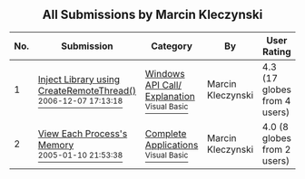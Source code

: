 ﻿<div align="center">

## All Submissions by Marcin Kleczynski

</div>

No.  | Submission | Category | By   | User Rating
---- | ---------- | -------- | ---- | -----------
1 | [Inject Library using CreateRemoteThread\(\)<br /><sup>2006-12-07 17:13:18</sup>](https://github.com/Planet-Source-Code/marcin-kleczynski-inject-library-using-createremotethread__1-67319) | [Windows API Call/ Explanation<br /><sup>Visual Basic</sup>](../ByCategory/windows-api-call-explanation__1-39.md) | Marcin Kleczynski | 4.3 (17 globes from 4 users)
2 | [View Each Process's Memory<br /><sup>2005-01-10 21:53:38</sup>](https://github.com/Planet-Source-Code/marcin-kleczynski-view-each-process-s-memory__1-58230) | [Complete Applications<br /><sup>Visual Basic</sup>](../ByCategory/complete-applications__1-27.md) | Marcin Kleczynski | 4.0 (8 globes from 2 users)
